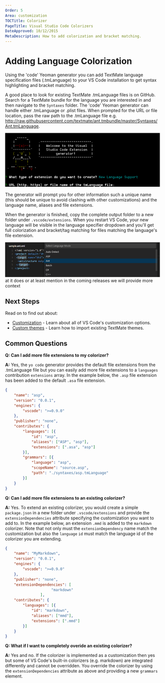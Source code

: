 ```yaml
---
Order: 5
Area: customization
TOCTitle: Colorizer
PageTitle: Visual Studio Code Colorizers
DateApproved: 10/12/2015
MetaDescription: How to add colorization and bracket matching.
---
```


# Adding Language Colorization
Using the 'code' Yeoman generator you can add TextMate language specification files (.tmLanguage) to your VS Code installation to get syntax highlighting and bracket matching.

A good place to look for existing TextMate .tmLanguage files is on GitHub.  Search for a TextMate bundle for the language you are interested in and then navigate to the `Syntaxes` folder.  The 'code' Yeoman generator can handle either .tmLanguage or .plist files.  When prompted for the URL or file location, pass the raw path to the .tmLanguage file e.g. http://raw.githubusercontent.com/textmate/ant.tmbundle/master/Syntaxes/Ant.tmLanguage.

![yo code language](images/colorizer/yocodelanguage.png)

The generator will prompt you for other information such a unique name (this should be unique to avoid clashing with other customizations) and the language name, aliases and file extensions. 

When the generator is finished, copy the complete output folder to a new folder under `.vscode/extensions`.  When you restart VS Code, your new language will be visible in the language specifier dropdown and you'll get full colorization and bracket/tag matching for files matching the language's file extension.

![ant language](images/colorizer/antlanguage.png)
at it does or at least mention in the coming releases we will provide more context

## Next Steps
Read on to find out about:  

* [Customization](/docs/customization/overview) - Learn about all of VS Code's customization options.
* [Custom themes](/docs/customization/themes) - Learn how to import existing TextMate themes.

## Common Questions

**Q: Can I add more file extensions to my colorizer?**

**A:** Yes, the `yo code` generator provides the default file extensions from the .tmLanguage file but you can easily add more file extensions to a `languages` contribution `extensions` array.  In the example below, the `.asp` file extension has been added to the default `.asa` file extension. 

```json
{
	"name": "asp",
	"version": "0.0.1",
	"engines": {
		"vscode": ">=0.9.0"
	},
	"publisher": "none",
	"contributes": {
		"languages": [{
			"id": "asp",
			"aliases": ["ASP", "asp"],
			"extensions": [".asa", "asp"]
		}],
		"grammars": [{
			"language": "asp",
			"scopeName": "source.asp",
			"path": "./syntaxes/asp.tmLanguage"
		}]
	}
}
```

**Q: Can I add more file extensions to an existing colorizer?**

**A:** Yes. To extend an existing colorizer, you would create a simple `package.json` in a new folder under `.vscode/extensions` and provide the `extensionDependencies` attribute specifying the customization you want to add to.  In the example below, an extension `.mmd` is added to the `markdown` colorizer. Note that not only must the `extensionDependency` name match the customization but also the `language` `id` must match the language id of the colorizer you are extending.

```json
{
	"name": "MyMarkdown",
	"version": "0.0.1",
	"engines": {
		"vscode": ">=0.9.0"
	},
	"publisher": "none",
	"extensionDependencies": [
                     "markdown"
                ],
	"contributes": {
		"languages": [{
			"id": "markdown",
			"aliases": ["mmd"],
			"extensions": [".mmd"]
		}]
	}
}
```

**Q: What if I want to completely overide an existing colorizer?**

**A:** Yes and no.  If the colorizer is implemented as a customization then yes but some of VS Code's built-in colorizers (e.g. markdown) are integrated differently and cannot be overridden.  You override the colorizer by using the `extensionDependencies` attribute as above and providing a new `grammars` element.
